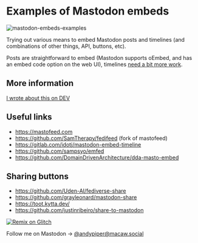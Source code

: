 # Examples of Mastodon embeds

![mastodon-embeds-examples](https://socialify.git.ci/andypiper/mastodon-embeds-examples/image?description=1&descriptionEditable=Examples%20of%20embedding%20Mastodon%20timelines%20%26%20posts%20in%20HTML&font=Bitter&logo=https%3A%2F%2Fraw.githubusercontent.com%2Fandypiper%2Fmastodon-embeds-examples%2Fglitch%2Fmastodon-logo.svg&name=1&owner=1&pattern=Floating%20Cogs&theme=Auto)

Trying out various means to embed Mastodon posts and timelines (and combinations of other things, API, buttons, etc).

Posts are straightforward to embed (Mastodon supports oEmbed, and has an embed code option on the web UI), timelines [need a bit more work](https://github.com/mastodon/mastodon/issues/6094).

## More information

[I wrote about this on DEV](https://dev.to/andypiper/a-opportunity-for-developers-1ee4)

## Useful links

- https://mastofeed.com
- https://github.com/SamTherapy/fedifeed (fork of mastofeed)
- https://gitlab.com/idotj/mastodon-embed-timeline
- https://github.com/sampsyo/emfed
- https://github.com/DomainDrivenArchitecture/dda-masto-embed

## Sharing buttons

- https://github.com/Uden-AI/fediverse-share
- https://github.com/grayleonard/mastodon-share
- https://toot.kytta.dev/
- https://github.com/justinribeiro/share-to-mastodon

[![Remix on Glitch](https://cdn.glitch.com/2703baf2-b643-4da7-ab91-7ee2a2d00b5b%2Fremix-button-v2.svg)](https://glitch.com/edit/#!/remix/mastodon-embeds)

Follow me on Mastodon -> [@andypiper@macaw.social](https://macaw.social/@andypiper)
